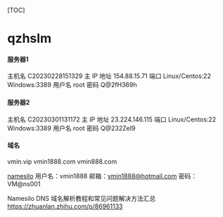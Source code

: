 [TOC]
# qzhslm

#### 服务器1
主机名	C20230228151329
主 IP 地址  154.88.15.71
端口 Linux/Centos:22  Windows:3389
用户名 root
密码 Q@2fH369h


#### 服务器2
主机名 C20230301131172
主 IP 地址 23.224.146.115
端口 Linux/Centos:22
Windows:3389
用户名 root
密码 Q@232ZeI9


#### 域名 
vmin.vip vmin1888.com vmin888.com

[namesilo](https://www.namesilo.com)
用户名：vmin1888  邮箱：vmin1888@hotmail.com  密码：VM@ns001

Namesilo DNS 域名解析教程和常见问题解决方法汇总
https://zhuanlan.zhihu.com/p/86961133
